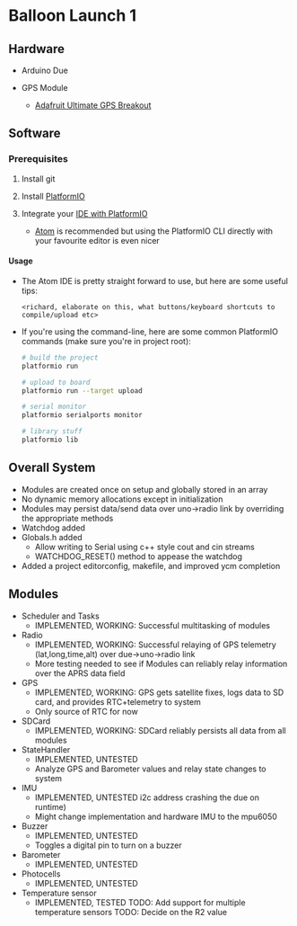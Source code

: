 # Balloon Launch 1

## Hardware

- Arduino Due

- GPS Module

	- [Adafruit Ultimate GPS Breakout](https://www.adafruit.com/product/746)

## Software

### Prerequisites

1. Install git

1. Install [PlatformIO](http://docs.platformio.org/en/stable/installation.html#installation)

1. Integrate your [IDE with PlatformIO](http://docs.platformio.org/en/stable/ide.html#ide)

	- [Atom](http://docs.platformio.org/en/stable/ide/atom.html) is recommended but using the PlatformIO CLI directly with your favourite editor is even nicer

#### Usage

- The Atom IDE is pretty straight forward to use, but here are some useful tips:

      <richard, elaborate on this, what buttons/keyboard shortcuts to compile/upload etc>

- If you're using the command-line, here are some common PlatformIO commands (make sure you're in project root):

	 ``` sh
     # build the project
     platformio run

     # upload to board
     platformio run --target upload

     # serial monitor
     platformio serialports monitor

     # library stuff
     platformio lib
     ```

## Overall System
- Modules are created once on setup and globally stored in an array
- No dynamic memory allocations except in initialization
- Modules may persist data/send data over uno->radio link by overriding
the appropriate methods
- Watchdog added
- Globals.h added
  - Allow writing to Serial using c++ style cout and cin streams
  - WATCHDOG_RESET() method to appease the watchdog
- Added a project editorconfig, makefile, and improved ycm completion

## Modules
- Scheduler and Tasks
  - IMPLEMENTED, WORKING: Successful multitasking of modules
- Radio
  - IMPLEMENTED, WORKING: Successful relaying of GPS telemetry
  (lat,long,time,alt) over due->uno->radio link
  - More testing needed to see if Modules can reliably relay information
  over the APRS data field
- GPS
  - IMPLEMENTED, WORKING: GPS gets satellite fixes, logs data to SD
  card, and provides RTC+telemetry to system
  - Only source of RTC for now
- SDCard
  - IMPLEMENTED, WORKING: SDCard reliably persists all data from all
  modules
- StateHandler
  - IMPLEMENTED, UNTESTED
  - Analyze GPS and Barometer values and relay state changes to system
- IMU
  - IMPLEMENTED, UNTESTED
  i2c address crashing the due on runtime)
  - Might change implementation and hardware IMU to the mpu6050
- Buzzer
  - IMPLEMENTED, UNTESTED
  - Toggles a digital pin to turn on a buzzer
- Barometer
  - IMPLEMENTED, UNTESTED
- Photocells
  - IMPLEMENTED, UNTESTED
- Temperature sensor
  - IMPLEMENTED, TESTED
  TODO: Add support for multiple temperature sensors
  TODO: Decide on the R2 value
